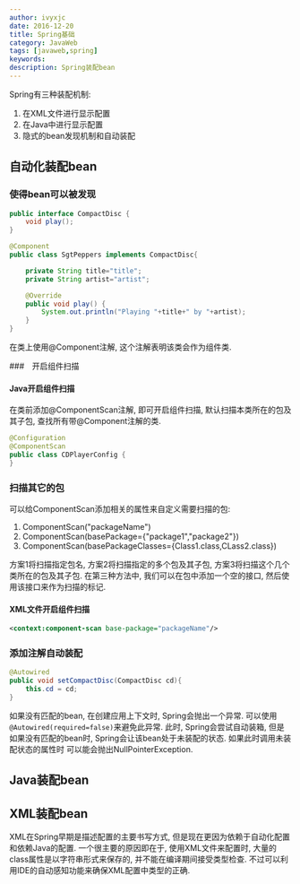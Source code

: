 ```yaml
---
author: ivyxjc
date: 2016-12-20
title: Spring基础
category: JavaWeb
tags: [javaweb,spring]
keywords:
description: Spring装配bean
---
```


Spring有三种装配机制:
1. 在XML文件进行显示配置
2. 在Java中进行显示配置
3. 隐式的bean发现机制和自动装配


<!--more-->


## 自动化装配bean

### 使得bean可以被发现

```java
public interface CompactDisc {
    void play();
}
```

```java
@Component
public class SgtPeppers implements CompactDisc{

    private String title="title";
    private String artist="artist";

    @Override
    public void play() {
        System.out.println("Playing "+title+" by "+artist);
    }
}
```

在类上使用@Component注解, 这个注解表明该类会作为组件类.

###　开启组件扫描


#### Java开启组件扫描

在类前添加@ComponentScan注解, 即可开启组件扫描, 默认扫描本类所在的包及其子包, 查找所有带@Component注解的类.

```java
@Configuration
@ComponentScan
public class CDPlayerConfig {
}
```

### 扫描其它的包

可以给ComponentScan添加相关的属性来自定义需要扫描的包:

1. ComponentScan("packageName")
2. ComponentScan(basePackage={"package1","package2"})
3. ComponentScan(basePackageClasses={Class1.class,CLass2.class})


方案1将扫描指定包名, 方案2将扫描指定的多个包及其子包, 方案3将扫描这个几个类所在的包及其子包. 在第三种方法中, 我们可以在包中添加一个空的接口, 然后使用该接口来作为扫描的标记.

#### XML文件开启组件扫描


```xml
<context:component-scan base-package="packageName"/>
```



### 添加注解自动装配

```java
@Autowired
public void setCompactDisc(CompactDisc cd){
    this.cd = cd;
}
```

如果没有匹配的bean, 在创建应用上下文时, Spring会抛出一个异常. 可以使用`@Autowired(required=false)`来避免此异常. 此时, Spring会尝试自动装箱, 但是如果没有匹配的bean时, Spring会让该bean处于未装配的状态. 如果此时调用未装配状态的属性时 可以能会抛出NullPointerException.

## Java装配bean


## XML装配bean

XML在Spring早期是描述配置的主要书写方式, 但是现在更因为依赖于自动化配置和依赖Java的配置. 一个很主要的原因即在于, 使用XML文件来配置时, 大量的class属性是以字符串形式来保存的, 并不能在编译期间接受类型检查. 不过可以利用IDE的自动感知功能来确保XML配置中类型的正确.

